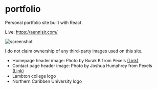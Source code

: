 # portfolio
Personal portfolio site built with React.

Live: https://aennisjr.com/

![screenshot](https://i.imgur.com/Fi2ojPg.png)

I do not claim ownership of any third-party images used on this site.
- Homepage header image: Photo by Burak K from Pexels [(Link)](https://www.pexels.com/photo/grayscale-photo-of-road-1250664/)
- Contact page header image: Photo by Joshua Humphrey from Pexels [(Link)](https://www.pexels.com/photo/brown-multi-arc-green-floored-tunnel-698590/)
- Lambton college logo
- Northern Caribben University logo
